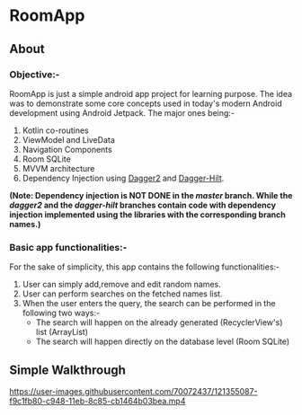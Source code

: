 # RoomApp
## About
### Objective:-
RoomApp is just a simple android app project for learning purpose. The idea was to demonstrate some core concepts used in today's modern Android development using Android Jetpack.
The major ones being:-
1. Kotlin co-routines
2. ViewModel and LiveData
3. Navigation Components
4. Room SQLite
5. MVVM architecture
6. Dependency Injection using [Dagger2](https://developer.android.com/training/dependency-injection/dagger-android) and [Dagger-Hilt](https://dagger.dev/hilt/).

**(Note: Dependency injection is NOT DONE in the _master_ branch. While the _dagger2_ and the _dagger-hilt_ branches contain code with dependency injection implemented using the libraries with the corresponding branch names.)**
 
### Basic app functionalities:-
For the sake of simplicity, this app contains the following functionalities:-
1. User can simply add,remove and edit random names. 
2. User can perform searches on the fetched names list.
3. When the user enters the query, the search can be performed in the following two ways:-
     - The search will happen on the already generated (RecyclerView's) list (ArrayList)
     - The search will happen directly on the database level (Room SQLite)
## Simple Walkthrough
https://user-images.githubusercontent.com/70072437/121355087-f9c1fb80-c948-11eb-8c85-cb1464b03bea.mp4

